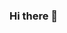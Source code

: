 ### Hi there 👋

<!--
**Vipchoudhary13/Vipchoudhary13** is a ✨ _special_ ✨ repository because its `README.md` (this file) appears on your GitHub profile.

Here are some ideas to get you started:
🌱 I’m currently learning Full Stack Web Development at Masai School, Bengaluru, Karnataka.

🖥️ Platforms: Windows.

🛠️ Skill Set: Algorithms, Data Structures.

⌨️ Programming: JAVASCRIPT, HTML, CSS.

📫 You can be reached at vipulchoudhary1995@gmail.com and on Linkedin https://www.linkedin.com/in/vipul-chodhari/

🎧 I love singing and listening to music and my favorite singers are Udit Narayan and Abhijeet Bhattacharya.

😎 Have a look at my Portfolio

-->
